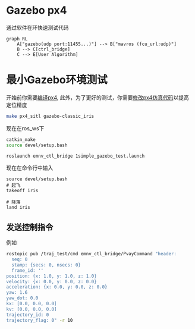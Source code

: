 # Gazebo px4

通过软件在环快速测试代码

```mermaid
graph RL
    A["gazebo(udp port:11455...)"] --> B["mavros (fcu_url:udp)"]
    B --> C[ctrl_bridge]
    C --> E[User Algorithm]
```


# 最小Gazebo环境测试


 开始前你需要[编译px4](./Px4_Compile.md), 此外，为了更好的测试，你需要[修改px4仿真代码](./Px4_Compile.md#如何提高定位精度)以提高定位精度

```bash
make px4_sitl gazebo-classic_iris
```

现在在ros_ws下 
```bash
catkin_make
source devel/setup.bash

roslaunch emnv_ctl_bridge 1simple_gazebo_test.launch
```


现在在命令行中输入
```
source devel/setup.bash
# 起飞
takeoff iris

# 降落 
land iris
```


<!-- ## 时间 

当gazebo环境过于复杂时，仿真速度可能会降低，由于控制循环参考的是本机时间而不是仿真时间，会导致速度ctl_bridge的控制速度不是设定值


## 端口选择
Px4 软件在环中 不同的端口不是相同的会对消息选择性发送，我们需要使用携带有加速度信息的端口 -->



## 发送控制指令
例如
```bash
rostopic pub /traj_test/cmd emnv_ctl_bridge/PvayCommand "header:
  seq: 0
  stamp: {secs: 0, nsecs: 0}
  frame_id: ''
position: {x: 1.0, y: 1.0, z: 1.0}
velocity: {x: 0.0, y: 0.0, z: 0.0}
acceleration: {x: 0.0, y: 0.0, z: 0.0}
yaw: 1.6
yaw_dot: 0.0
kx: [0.0, 0.0, 0.0]
kv: [0.0, 0.0, 0.0]
trajectory_id: 0
trajectory_flag: 0" -r 10

```